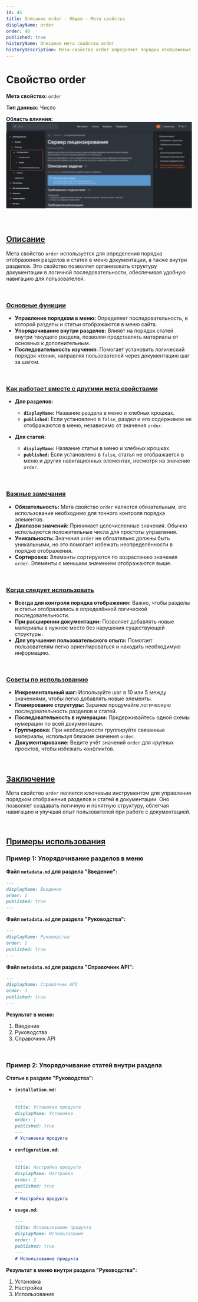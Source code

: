 ```yaml
---
id: 45
title: Описание order - Общее - Мета свойства
displayName: order
order: 40
published: true
historyName: Описание мета свойства order
historyDescription: Мета-свойство order определяет порядок отображения разделов и статей в меню документации для удобной навигации.
---
```


# Свойство order

**Мета свойство:** `order`

**Тип данных:** Число

**Область влияния:**
![Влияние cвойства](https://raw.githubusercontent.com/SolarSpaceTech/product-documentation-help/refs/heads/main/ru/images/order.png)

<br/>

## [Описание](description)

Мета свойство `order` используется для определения порядка отображения разделов и статей в меню документации, а также внутри разделов.
Это свойство позволяет организовать структуру документации в логичной последовательности, обеспечивая удобную навигацию для пользователей.

<br/>

### [Основные функции](basic-functions)

- **Управление порядком в меню:** Определяет последовательность, в которой разделы и статьи отображаются в меню сайта.
- **Упорядочивание внутри разделов:** Влияет на порядок статей внутри текущего раздела, позволяя представлять материалы от основных к дополнительным.
- **Последовательность изучения:** Помогает установить логический порядок чтения, направляя пользователей через документацию шаг за шагом.

<br/>

### [Как работает вместе с другими мета свойствами](with-other-properties)

- **Для разделов:**
  - **`displayName`:** Название раздела в меню и хлебных крошках.
  - **`published`:** Если установлено в `false`, раздел и его содержимое не отображаются в меню, независимо от значения `order`.

- **Для статей:**
  - **`displayName`:** Название статьи в меню и хлебных крошках.
  - **`published`:** Если установлено в `false`, статья не отображается в меню и других навигационных элементах, несмотря на значение `order`.

<br/>

### [Важные замечания](notes)

- **Обязательность:** Мета свойство `order` является обязательным, его использование необходимо для точного контроля порядка элементов.
- **Диапазон значений:** Принимает целочисленные значения. Обычно используются положительные числа для простоты управления.
- **Уникальность:** Значения `order` не обязательно должны быть уникальными, но это помогает избежать неопределённости в порядке отображения.
- **Сортировка:** Элементы сортируются по возрастанию значения `order`. Элементы с меньшим значением отображаются выше.

<br/>

### [Когда следует использовать](when-to-use)

- **Всегда для контроля порядка отображения:** Важно, чтобы разделы и статьи отображались в определённой логической последовательности.
- **При расширении документации:** Позволяет добавлять новые материалы в нужное место без нарушения существующей структуры.
- **Для улучшения пользовательского опыта:** Помогает пользователям легко ориентироваться и находить необходимую информацию.

<br/>

### [Советы по использованию](advice)

- **Инкрементальный шаг:** Используйте шаг в 10 или 5 между значениями, чтобы легко добавлять новые элементы.
- **Планирование структуры:** Заранее продумайте логическую последовательность разделов и статей.
- **Последовательность в нумерации:** Придерживайтесь одной схемы нумерации по всей документации.
- **Группировка:** При необходимости группируйте связанные материалы, используя близкие значения `order`.
- **Документирование:** Ведите учёт значений `order` для крупных проектов, чтобы избежать конфликтов.

<br/>

## [Заключение](conclusion)

Мета свойство `order` является ключевым инструментом для управления порядком отображения разделов и статей в документации.
Оно позволяет создавать логичную и понятную структуру, облегчая навигацию и улучшая опыт пользователей при работе с документацией.

<br/>

## [Примеры использования](examples)

### Пример 1: Упорядочивание разделов в меню

**Файл `metadata.md` для раздела "Введение":**

```md
---
displayName: Введение
order: 1
published: true
---
```

**Файл `metadata.md` для раздела "Руководства":**

```md
---
displayName: Руководства
order: 2
published: true
---
```

**Файл `metadata.md` для раздела "Справочник API":**

```md
---
displayName: Справочник API
order: 3
published: true
---
```

**Результат в меню:**

1. Введение
2. Руководства
3. Справочник API

<br/>

### Пример 2: Упорядочивание статей внутри раздела

**Статьи в разделе "Руководства":**

- **`installation.md`:**

  ```md
  ---
  title: Установка продукта
  displayName: Установка
  order: 1
  published: true
  ---
  # Установка продукта
  ```

- **`configuration.md`:**

  ```md
  ---
  title: Настройка продукта
  displayName: Настройка
  order: 2
  published: true
  ---
  # Настройка продукта
  ```

- **`usage.md`:**

  ```md
  ---
  title: Использование продукта
  displayName: Использование
  order: 3
  published: true
  ---
  # Использование продукта
  ```

**Результат в меню внутри раздела "Руководства":**

1. Установка
2. Настройка
3. Использование
